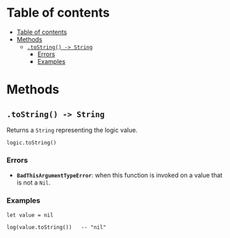 
# Table of contents

- [Table of contents](#table-of-contents)
- [Methods](#methods)
  - [`.toString() -> String`](#tostring---string)
    - [Errors](#errors)
    - [Examples](#examples)

# Methods

## `.toString() -> String`

Returns a `String` representing the logic value.

```lxm
logic.toString()
```

### Errors

- **`BadThisArgumentTypeError`**: when this function is invoked on a value that is not a `Nil`.

### Examples

```lxm
let value = nil

log(value.toString())   -- "nil"
```
